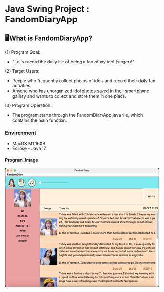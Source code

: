 # Java Swing Project : FandomDiaryApp


## 🖥️What is FandomDiaryApp?
(1) Program Goal:
- "Let's record the daily life of being a fan of my idol (singer)!"

(2) Target Users:
- People who frequently collect photos of idols and record their daily fan activities
- Anyone who has unorganized idol photos saved in their smartphone gallery and wants to collect and store them in one place.

(3) Program Operation:
- The program starts through the FandomDiaryApp.java file, which contains the main function.


### Environment
 - MacOS M1 16GB
 - Eclipse - Java 17

#### Program_Image
![Idol Image](public_image.PNG)
